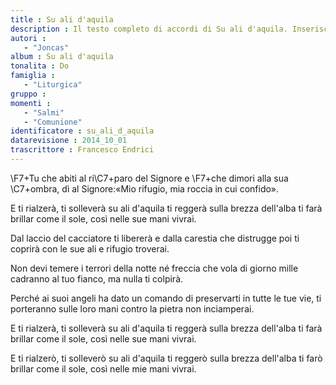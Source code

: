 ```yaml
--- 
title : Su ali d'aquila
description : Il testo completo di accordi di Su ali d'aquila. Inseriscila nel tuo canzoniere!
autori : 
   - "Joncas"
album : Su ali d'aquila
tonalita : Do
famiglia : 
   - "Liturgica"
gruppo : 
momenti : 
   - "Salmi"
   - "Comunione"
identificatore : su_ali_d_aquila
datarevisione : 2014_10_01
trascrittore : Francesco Endrici
--- 
```




\F7+Tu che abiti al ri\C7+paro del Signore
e \F7+che dimori alla sua \C7+ombra, 
dì al Signore:«Mio rifugio, mia roccia in cui confido».


E ti rialzerà, ti solleverà su ali d'aquila
ti reggerà sulla brezza dell'alba ti farà brillar
come il sole, così nelle sue mani vivrai.


Dal laccio del cacciatore ti libererà
e dalla carestia che distrugge
poi ti coprirà con le sue ali e rifugio troverai.


Non devi temere i terrori della notte
né freccia che vola di giorno
mille cadranno al tuo fianco, ma nulla ti colpirà.


Perché ai suoi angeli ha dato un comando
di preservarti in tutte le tue vie,
ti porteranno sulle loro mani
contro la pietra non inciamperai.


E ti rialzerà, ti solleverà su ali d'aquila
ti reggerà sulla brezza dell'alba ti farà brillar
come il sole, così nelle sue mani vivrai.


E ti rialzerò, ti solleverò su ali d'aquila
ti reggerò sulla brezza dell'alba ti farò brillar
come il sole, così nelle mie mani vivrai.


